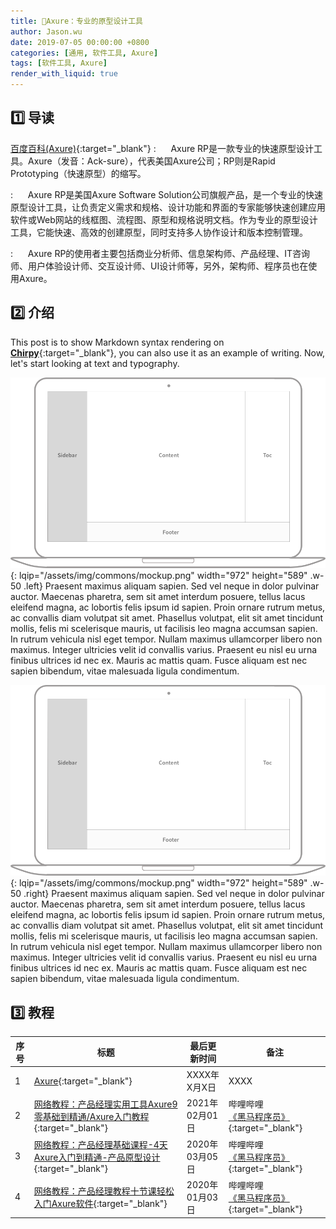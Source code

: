 ```yaml
---
title: 📂Axure：专业的原型设计工具
author: Jason.wu
date: 2019-07-05 00:00:00 +0800
categories: [通用, 软件工具, Axure]
tags: [软件工具, Axure]
render_with_liquid: true
---
```


[Chirpy]: https://github.com/cotes2020/jekyll-theme-chirpy/fork
[百度百科(Axure)]: https://baike.baidu.com/item/Axure
[黑马程序员]: https://space.bilibili.com/37974444
[网络教程：Axure教程01]: https://www.bilibili.com/video/BV1Df4y167S8/
[网络教程：Axure教程02]: https://www.bilibili.com/video/BV1iJ411j73a/
[网络教程：Axure教程03]: https://www.bilibili.com/video/BV1iE411x7gS/

## 1️⃣ 导读

[百度百科(Axure)][百度百科(Axure)]{:target="_blank"}
: &nbsp;&nbsp;&nbsp;&nbsp; Axure RP是一款专业的快速原型设计工具。Axure（发音：Ack-sure），代表美国Axure公司；RP则是Rapid Prototyping（快速原型）的缩写。

: &nbsp;&nbsp;&nbsp;&nbsp; Axure RP是美国Axure Software Solution公司旗舰产品，是一个专业的快速原型设计工具，让负责定义需求和规格、设计功能和界面的专家能够快速创建应用软件或Web网站的线框图、流程图、原型和规格说明文档。作为专业的原型设计工具，它能快速、高效的创建原型，同时支持多人协作设计和版本控制管理。

: &nbsp;&nbsp;&nbsp;&nbsp; Axure RP的使用者主要包括商业分析师、信息架构师、产品经理、IT咨询师、用户体验设计师、交互设计师、UI设计师等，另外，架构师、程序员也在使用Axure。

## 2️⃣ 介绍

This post is to show Markdown syntax rendering on [**Chirpy**][Chirpy]{:target="_blank"}, you can also use it as an example of writing. Now, let's start looking at text and typography.

![Desktop View](/assets/img/commons/mockup.png){: lqip="/assets/img/commons/mockup.png" width="972" height="589" .w-50 .left}
Praesent maximus aliquam sapien. Sed vel neque in dolor pulvinar auctor. Maecenas pharetra, sem sit amet interdum posuere, tellus lacus eleifend magna, ac lobortis felis ipsum id sapien. Proin ornare rutrum metus, ac convallis diam volutpat sit amet. Phasellus volutpat, elit sit amet tincidunt mollis, felis mi scelerisque mauris, ut facilisis leo magna accumsan sapien. In rutrum vehicula nisl eget tempor. Nullam maximus ullamcorper libero non maximus. Integer ultricies velit id convallis varius. Praesent eu nisl eu urna finibus ultrices id nec ex. Mauris ac mattis quam. Fusce aliquam est nec sapien bibendum, vitae malesuada ligula condimentum.

![Desktop View](/assets/img/commons/mockup.png){: lqip="/assets/img/commons/mockup.png" width="972" height="589" .w-50 .right}
Praesent maximus aliquam sapien. Sed vel neque in dolor pulvinar auctor. Maecenas pharetra, sem sit amet interdum posuere, tellus lacus eleifend magna, ac lobortis felis ipsum id sapien. Proin ornare rutrum metus, ac convallis diam volutpat sit amet. Phasellus volutpat, elit sit amet tincidunt mollis, felis mi scelerisque mauris, ut facilisis leo magna accumsan sapien. In rutrum vehicula nisl eget tempor. Nullam maximus ullamcorper libero non maximus. Integer ultricies velit id convallis varius. Praesent eu nisl eu urna finibus ultrices id nec ex. Mauris ac mattis quam. Fusce aliquam est nec sapien bibendum, vitae malesuada ligula condimentum.

## 3️⃣ 教程

| 序号 | 标题 | 最后更新时间 | 备注 |
|---|---|---|---|
| 1 | [Axure](/categories/axure/){:target="_blank"} | XXXX年X月X日 | XXXX |
| 2 | [网络教程：产品经理实用工具Axure9零基础到精通/Axure入门教程][网络教程：Axure教程03]{:target="_blank"} | 2021年02月01日 | 哔哩哔哩[《黑马程序员》][黑马程序员]{:target="_blank"} |
| 3 | [网络教程：产品经理基础课程-4天Axure入门到精通-产品原型设计][网络教程：Axure教程02]{:target="_blank"} | 2020年03月05日 | 哔哩哔哩[《黑马程序员》][黑马程序员]{:target="_blank"} |
| 4 | [网络教程：产品经理教程十节课轻松入门Axure软件][网络教程：Axure教程01]{:target="_blank"} | 2020年01月03日 | 哔哩哔哩[《黑马程序员》][黑马程序员]{:target="_blank"} |

